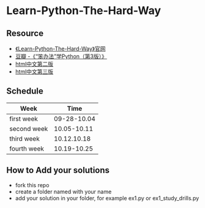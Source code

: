 # Learn-Python-The-Hard-Way

## Resource

- [《Learn-Python-The-Hard-Way》官网](http://learnpythonthehardway.org/book/)
- [豆瓣 -《“笨办法”学Python（第3版）》](http://book.douban.com/subject/26264642/)
- [html中文第二版](http://www.2cto.com/shouce/Pythonbbf/index.html)
- [html中文第三版](http://www.jb51.net/shouce/Pythonbbf/latest/index.html)

## Schedule

Week          | Time
------------- | -------------
first week    | 09-28-10.04
second week   | 10.05-10.11
third week    | 10.12.10.18
fourth week   | 10.19-10.25

## How to Add your solutions

- fork this repo
- create a folder named with your name
- add your solution in your folder, for example ex1.py or ex1_study_drills.py

